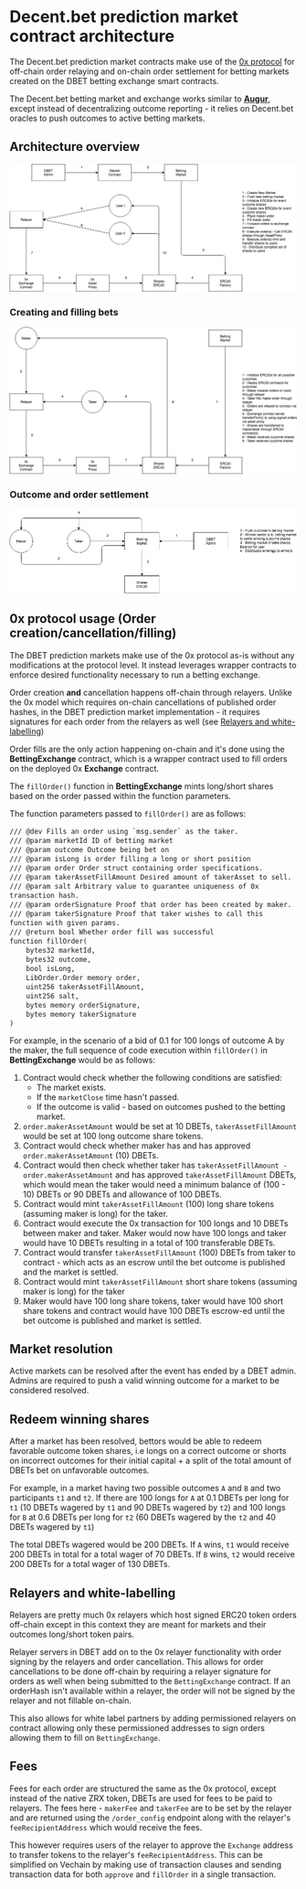 # Decent.bet prediction market contract architecture

The Decent.bet prediction market contracts make use of the [0x protocol](#https://0xproject.com)
for off-chain order relaying and on-chain order settlement for betting markets created
on the DBET betting exchange smart contracts.

The Decent.bet betting market and exchange works similar to [**Augur**](https://www.augur.net), 
except instead of decentralizing outcome reporting - it relies on Decent.bet oracles to push outcomes to 
active betting markets.

## Architecture overview

![Overview](./p2p-betting-0x-overview.png)

### Creating and filling bets

![Creating/filling orders](./p2p-betting-0x-creating_filling_bets.png)

### Outcome and order settlement

![Outcome/order settlement](./p2p-betting-0x-outcome_order_settlement.png)

## 0x protocol usage (Order creation/cancellation/filling)

The DBET prediction markets make use of the 0x protocol as-is without any modifications at
the protocol level. It instead leverages wrapper contracts to enforce desired functionality
necessary to run a betting exchange.

Order creation **and** cancellation happens off-chain through relayers. Unlike the 0x 
model which requires on-chain cancellations of published order hashes, in the DBET
prediction market implementation - it requires signatures for each order from the relayers as well 
(see [Relayers and white-labelling](#relayers-and-white-labelling))

Order fills are the only action happening on-chain and it's done using the **BettingExchange** contract, 
which is a wrapper contract used to fill orders on the deployed 0x **Exchange** contract.

The `fillOrder()` function in **BettingExchange** mints long/short shares based on the order passed 
within the function parameters.

The function parameters passed to `fillOrder()` are as follows:

```
/// @dev Fills an order using `msg.sender` as the taker.
/// @param marketId ID of betting market
/// @param outcome Outcome being bet on
/// @param isLong is order filling a long or short position
/// @param order Order struct containing order specifications.
/// @param takerAssetFillAmount Desired amount of takerAsset to sell.
/// @param salt Arbitrary value to guarantee uniqueness of 0x transaction hash.
/// @param orderSignature Proof that order has been created by maker.
/// @param takerSignature Proof that taker wishes to call this function with given params.
/// @return bool Whether order fill was successful
function fillOrder(
    bytes32 marketId,
    bytes32 outcome,
    bool isLong,
    LibOrder.Order memory order,
    uint256 takerAssetFillAmount,
    uint256 salt,
    bytes memory orderSignature,
    bytes memory takerSignature
)
```

For example, in the scenario of a bid of 0.1 for 100 longs of outcome A by the maker, 
the full sequence of code execution within `fillOrder()` in **BettingExchange** would be 
as follows:

1. Contract would check whether the following conditions are satisfied:
    * The market exists.
    * If the `marketClose` time hasn't passed.
    * If the outcome is valid - based on outcomes pushed to the betting market.
1. `order.makerAssetAmount` would be set at 10 DBETs, `takerAssetFillAmount` would be set at 100 long outcome share tokens.
1. Contract would check whether maker has and has approved `order.makerAssetAmount` (10) DBETs.
1. Contract would then check whether taker has `takerAssetFillAmount - order.makerAssetAmount` 
   and has approved `takerAssetFillAmount` DBETs, which would mean the taker would need a 
   minimum balance of (100 - 10) DBETs or 90 DBETs and allowance of 100 DBETs.
1. Contract would mint `takerAssetFillAmount` (100) long share tokens (assuming maker is long) for the taker.
1. Contract would execute the 0x transaction for 100 longs and 10 DBETs between maker and taker.
   Maker would now have 100 longs and taker would have 10 DBETs resulting in a total of 100 transferable DBETs.
1. Contract would transfer `takerAssetFillAmount` (100) DBETs from taker to contract - which acts as an escrow until
   the bet outcome is published and the market is settled.
1. Contract would mint `takerAssetFillAmount` short share tokens (assuming maker is long) for the taker
1. Maker would have 100 long share tokens, taker would have 100 short share tokens and contract would have 100 DBETs escrow-ed
   until the bet outcome is published and market is settled.

## Market resolution

Active markets can be resolved after the event has ended by a DBET admin. Admins are required to push a valid winning 
outcome for a market to be considered resolved.

## Redeem winning shares

After a market has been resolved, bettors would be able to redeem favorable outcome token shares, i.e longs on a correct outcome or
shorts on incorrect outcomes for their initial capital + a split of the total amount of DBETs bet on unfavorable outcomes.

For example, in a market having two possible outcomes `A` and `B` and two participants `t1` and `t2`.
If there are 100 longs for `A` at 0.1 DBETs per long for `t1` (10 DBETs wagered by `t1` and 90 DBETs wagered by `t2`) 
and 100 longs for `B` at 0.6 DBETs per long for `t2` (60 DBETs wagered by the `t2` and 40 DBETs wagered by `t1`)

The total DBETs wagered would be 200 DBETs. If `A` wins, `t1` would receive 200 DBETs in total for a total wager of 70 DBETs. 
If `B` wins, `t2` would receive 200 DBETs for a total wager of 130 DBETs.

## Relayers and white-labelling

Relayers are pretty much 0x relayers which host signed ERC20 token orders off-chain except in this context they are meant 
for markets and their outcomes long/short token pairs. 

Relayer servers in DBET add on to the 0x relayer functionality with order signing by the relayers and order cancellation.
This allows for order cancellations to be done off-chain by requiring a relayer signature for orders as well when being
submitted to the `BettingExchange` contract. If an orderHash isn't available within a relayer, the order
will not be signed by the relayer and not fillable on-chain.

This also allows for white label partners by adding permissioned relayers on contract allowing
only these permissioned addresses to sign orders allowing them to fill on `BettingExchange`.

## Fees

Fees for each order are structured the same as the 0x protocol, except instead of the native ZRX token, DBETs are used for fees to be paid to relayers.
The fees here - `makerFee` and `takerFee` are to be set by the relayer and are returned using the `/order_config` endpoint 
along with the relayer's `feeRecipientAddress` which would receive the fees.

This however requires users of the relayer to approve the `Exchange` address to transfer
tokens to the relayer's `feeRecipientAddress`. This can be simplified on Vechain by making use
of transaction clauses and sending transaction data for both `approve` and `fillOrder` in
a single transaction.